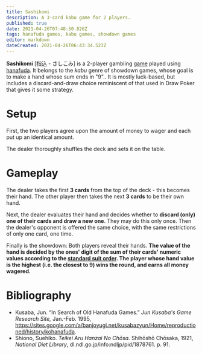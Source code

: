 ```yaml
---
title: Sashikomi
description: A 3-card kabu game for 2 players.
published: true
date: 2021-04-26T07:48:50.826Z
tags: hanafuda games, kabu games, showdown games
editor: markdown
dateCreated: 2021-04-26T06:43:34.523Z
---
```


**Sashikomi** [指込 - さしこみ] is a 2-player gambling [game](/en/hanafuda/games) played using [hanafuda](/en/hanafuda). It belongs to the *kabu* genre of showdown games, whose goal is to make a hand whose sum ends in "9".. It is mostly luck-based, but includes a discard-and-draw choice reminiscent of that used in Draw Poker that gives it some strategy.
# Setup
First, the two players agree upon the amount of money to wager and each put up an identical amount.

The dealer thoroughly shuffles the deck and sets it on the table.
# Gameplay
The dealer takes the first **3 cards** from the top of the deck - this becomes their hand. The other player then takes the next **3 cards** to be their own hand.

Next, the dealer evaluates their hand and decides whether to **discard (only) one of their cards and draw a new one**. They may do this only once. Then the dealer's opponent is offered the same choice, with the same restrictions of only one card, one time.

Finally is the showdown: Both players reveal their hands. **The value of the hand is decided by the ones' digit of the sum of their cards' numeric values according to the [standard suit order](/en/hanafuda/suits#arrangement-of-suits). The player whose hand value is the highest (i.e. the closest to 9) wins the round, and earns all money wagered.**
# Bibliography
- Kusaba, Jun. “In Search of Old Hanafuda Games.” *Jun Kusaba's Game Research Site,* Jan.-Feb. 1995, https://sites.google.com/a/banjoyugi.net/kusabazyun/Home/reproductioned/history/kohanafuda.
- Shiono, Suehiko. *Teikei Aru Hanzai No Chōsa.* Shihōshō Chōsaka, 1921, *National Diet Library*, dl.ndl.go.jp/info:ndljp/pid/1878761. p. 91.